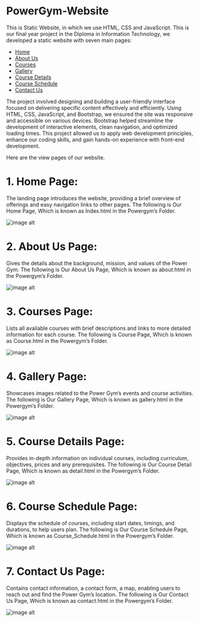 # PowerGym-Website
This is Static Website, in which we use HTML, CSS and JavaScript.
This is our final year project in the Diploma in Information Technology, we developed a static website with seven main pages: 
- [Home](#Home)
- [About Us](#AboutUs)
- [Courses](#Courses)
- [Gallery](#Gallery)
- [Course Details](#CourseDetails)
- [Course Schedule](#CourseSchedule)
- [Contact Us](#ContactUs)

The project involved designing and building a user-friendly interface focused on delivering specific content effectively and efficiently. Using HTML, CSS, JavaScript, and Bootstrap, we ensured the site was responsive and accessible on various devices. Bootstrap helped streamline the development of interactive elements, clean navigation, and optimized loading times. This project allowed us to apply web development principles, enhance our coding skills, and gain hands-on experience with front-end development.

Here are the view pages of our website.

# 1. Home Page: 
The landing page introduces the website, providing a brief overview of offerings and easy navigation links to other pages. 
The following is Our Home Page, Which is known as Index.html in the Powergym’s Folder.

![image alt](https://github.com/Zaynulaabaidin/PowerGym-Website/blob/305306ecacf1210501c87b21b57daca178951953/PNG/Home%20Page.png)

# 2. About Us Page:
Gives the details about the background, mission, and values of the Power Gym.
The following is Our About Us Page, Which is known as about.html in the Powergym’s Folder.

![image alt](https://github.com/Zaynulaabaidin/PowerGym-Website/blob/305306ecacf1210501c87b21b57daca178951953/PNG/About%20Page.png)

# 3. Courses Page: 
Lists all available courses with brief descriptions and links to more detailed information for each course.
The following is Course Page, Which is known as Course.html in the Powergym’s Folder.

![image alt](https://github.com/Zaynulaabaidin/PowerGym-Website/blob/305306ecacf1210501c87b21b57daca178951953/PNG/Courses%20Page.png)

# 4. Gallery Page: 
Showcases images related to the Power Gym’s events and course activities.
The following is Our Gallery Page, Which is known as gallery.html in the Powergym’s Folder.

![image alt](https://github.com/Zaynulaabaidin/PowerGym-Website/blob/305306ecacf1210501c87b21b57daca178951953/PNG/Gallery%20Page.png)

# 5. Course Details Page: 
Provides in-depth information on individual courses, including curriculum, objectives, prices and any prerequisites.
The following is Our Course Detail Page, Which is known as detail.html in the Powergym’s Folder.

![image alt](https://github.com/Zaynulaabaidin/PowerGym-Website/blob/305306ecacf1210501c87b21b57daca178951953/PNG/Courses%20Details%20Page.png)

# 6. Course Schedule Page: 
Displays the schedule of courses, including start dates, timings, and durations, to help users plan.
The following is Our Course Schedule Page, Which is known as Course_Schedule.html in the Powergym’s Folder.

![image alt](https://github.com/Zaynulaabaidin/PowerGym-Website/blob/305306ecacf1210501c87b21b57daca178951953/PNG/Course%20Scdule%20Page.png)

# 7. Contact Us Page: 
Contains contact information, a contact form, a map, enabling users to reach out and find the Power Gym’s location.
The following is Our Contact Us Page, Which is known as contact.html in the Powergym’s Folder.

![image alt](https://github.com/Zaynulaabaidin/PowerGym-Website/blob/305306ecacf1210501c87b21b57daca178951953/PNG/Contact%20Page.png)
